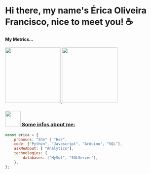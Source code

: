 # Hi there, my name's Érica Oliveira Francisco, nice to meet you! ☕


<h4 align ="left"> My Metrics...</h4>
<div align="left">
  <a href="https://github.com/ericaolifra">
  <img height="180em" src="https://github-readme-stats.vercel.app/api?username=ericaolifra&show_icons=true&theme=nightowl&include_all_commits=true&count_private=false"/>
  <img height="180em" src="https://github-readme-stats.vercel.app/api/top-langs/?username=ericaolifra&hide=jupyter%20notebook,cmake,html,css,scss,javascript,c&langs_count=8&layout=compact&theme=nightowl"/>
</div>
  
### <img src="https://media.giphy.com/media/VgCDAzcKvsR6OM0uWg/giphy.gif" width="50"> Some infos about me:

```javascript
const erica = {
    pronouns: "She" | "Her",
    code: ["Python", "Javascript", "Arduino", "SQL"],
    askMeAbout: [ "Analytics"],
    technologies: {
        databases: ["MySql", "SQLServer"],
    },
};
```


